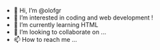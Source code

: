 - 👋 Hi, I’m @olofgr
- 👀 I’m interested in coding and web development !
- 🌱 I’m currently learning HTML
- 💞️ I’m looking to collaborate on ...
- 📫 How to reach me ...

<!---
olofgr/olofgr is a ✨ special ✨ repository because its `README.md` (this file) appears on your GitHub profile.
You can click the Preview link to take a look at your changes.
--->
